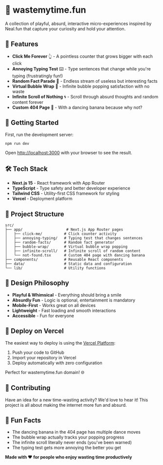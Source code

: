 # 🎪 wastemytime.fun

A collection of playful, absurd, interactive micro-experiences inspired by Neal.fun that capture your curiosity and hold your attention.

## 🎯 Features

- **Click Me Forever** 👆 - A pointless counter that grows bigger with each click
- **Annoying Typing Test** ⌨️ - Type sentences that change while you're typing (frustratingly fun!)
- **Random Fact Parade** 🎪 - Endless stream of useless but interesting facts
- **Virtual Bubble Wrap** 🫧 - Infinite bubble popping satisfaction with no waste
- **Infinite Scroll of Nothing** 🌀 - Scroll through absurd thoughts and random content forever
- **Custom 404 Page** 🍌 - With a dancing banana because why not?

## 🚀 Getting Started

First, run the development server:

```bash
npm run dev
```

Open [http://localhost:3000](http://localhost:3000) with your browser to see the result.

## 🛠️ Tech Stack

- **Next.js 15** - React framework with App Router
- **TypeScript** - Type safety and better developer experience
- **Tailwind CSS** - Utility-first CSS framework for styling
- **Vercel** - Deployment platform

## 📁 Project Structure

```
src/
├── app/                    # Next.js App Router pages
│   ├── click-me/          # Click counter activity
│   ├── annoying-typing/   # Typing test that changes sentences
│   ├── random-facts/      # Random fact generator
│   ├── bubble-wrap/       # Virtual bubble wrap popping
│   ├── infinite-scroll/   # Infinite scroll of random content
│   └── not-found.tsx      # Custom 404 page with dancing banana
├── components/            # Reusable React components
├── data/                  # Static data and configuration
└── lib/                   # Utility functions
```

## 🎨 Design Philosophy

- **Playful & Whimsical** - Everything should bring a smile
- **Absurdly Fun** - Logic is optional, entertainment is mandatory
- **Mobile-First** - Works great on all devices
- **Lightweight** - Fast loading and smooth interactions
- **Accessible** - Fun for everyone

## 🚀 Deploy on Vercel

The easiest way to deploy is using the [Vercel Platform](https://vercel.com/new):

1. Push your code to GitHub
2. Import your repository in Vercel
3. Deploy automatically with zero configuration

Perfect for wastemytime.fun domain! 🌐

## 🎪 Contributing

Have an idea for a new time-wasting activity? We'd love to hear it! This project is all about making the internet more fun and absurd.

## 🍌 Fun Facts

- The dancing banana in the 404 page has multiple dance moves
- The bubble wrap actually tracks your popping progress
- The infinite scroll literally never ends (you've been warned)
- The typing test gets more annoying the better you get

**Made with ❤️ for people who enjoy wasting time productively**
